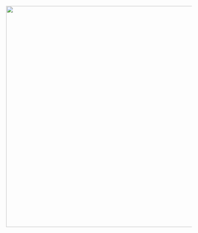 <p align="center">
  <img src="https://dl.dropboxusercontent.com/scl/fi/1famzbqfxrb3ofh1np2tk/758n0ovxxxnm8xw7f9z.svg?rlkey=i3zzim7r8embeo7mg99n0110e&st=4nlkpuz0" width="600" height="600" />
</p>



